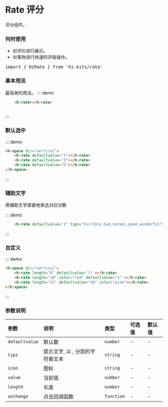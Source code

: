 # Rate 评分

评分组件。

### 何时使用
- 对评价进行展示。
- 对事物进行快速的评级操作。
<pre class="language-ts">
import { HiRate } from 'hi-kits/rate'
</pre>
### 基本用法

最简单的用法。
::: demo
```html
    <h-rate></h-rate>
    
```
:::

### 默认选中
::: demo
```html
<h-space dir="vertical">
    <h-rate defaultvalue="1"></h-rate>
    <h-rate defaultvalue="3"></h-rate>
    <h-rate defaultvalue="5"></h-rate>
</h-space>

```
:::

### 辅助文字

用辅助文字直接地表达对应分数

::: demo
```html
    <h-rate defaultvalue="1" tips="terrible,bad,normal,good,wonderful"></h-rate>

```
:::

### 自定义
::: demo
```html
<h-space dir="vertical">
    <h-rate length="8" defaultvalue="1" ></h-rate>
    <h-rate length="10" color="red" defaultvalue="1" ></h-rate>
    <h-rate length="15" defaultvalue="10" color="pink"></h-rate>
</h-space>

```
:::
### 参数说明

|参数|说明|类型|可选值|默认值
|:--|:--|:--|:-----|:---
|`defaultvalue`|默认数|`number`|-|-
|`tips`|提示文字, 以 , 分割的字符串文本 |`string`|-|-
|`icon`|图标|`string`|-|-
|`value`|当前值|`number`|-|-
|`length`|长度|`number`|-|-
|`onchange`|点击回调函数|`function`|-|-
